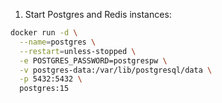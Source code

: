 1. Start Postgres and Redis instances:

```sh
docker run -d \
  --name=postgres \
  --restart=unless-stopped \
  -e POSTGRES_PASSWORD=postgrespw \
  -v postgres-data:/var/lib/postgresql/data \
  -p 5432:5432 \
  postgres:15
